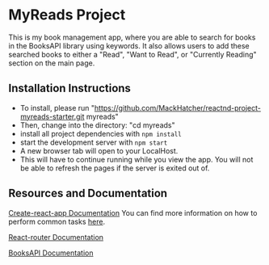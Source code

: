 # MyReads Project

This is my book management app, where you are able to search for books in the BooksAPI library using keywords. It also allows users to add these searched books to either a "Read", "Want to Read", or "Currently Reading" section on the main page. 

## Installation Instructions
* To install, please run "https://github.com/MackHatcher/reactnd-project-myreads-starter.git myreads"
* Then, change into the directory: "cd myreads"
* install all project dependencies with `npm install`
* start the development server with `npm start`
* A new browser tab will open to your LocalHost. 
* This will have to continue running while you view the app. You will not be able to refresh the pages if the server is exited out of.


## Resources and Documentation
[Create-react-app Documentation](https://github.com/facebook/create-react-app "Create-React-App")
You can find more information on how to perform common tasks [here](https://github.com/facebookincubator/create-react-app/blob/master/packages/react-scripts/template/README.md).

[React-router Documentation](http://knowbody.github.io/react-router-docs/ "React-router")

[BooksAPI Documentation](https://reactnd-books-api.udacity.com/ "BooksAPI")
